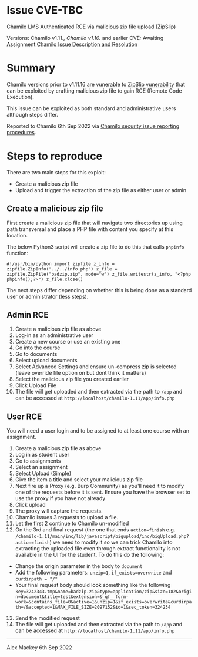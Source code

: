 # Issue CVE-TBC

Chamilo LMS Authenticated RCE via malicious zip file upload (ZipSlip)

Versions: Chamilo v1.11.*, Chamilo v1.10.* and earlier
CVE: Awaiting Assignment
[Chamilo Issue Description and Resolution](https://support.chamilo.org/projects/chamilo-18/wiki/Security_issues#Issue-94-2022-09-06-High-impact-Moderate-risk-Authenticated-RCE-via-zipslip-attack-in-file-upload)

# Summary

Chamilo versions prior to v1.11.16 are vunerable to [ZipSlip vunerability](https://github.com/snyk/zip-slip-vulnerability) that can be exploited by crafting malicious zip file to gain RCE (Remote Code Execution). 

This issue can be exploited as both standard and administrative users although steps differ.

Reported to Chamilo 6th Sep 2022 via [Chamilo security issue reporting procedures](https://support.chamilo.org/projects/chamilo-18/wiki/Security_issues).

# Steps to reproduce

There are two main steps for this exploit:

* Create a malicious zip file
* Upload and trigger the extraction of the zip file as either user or admin

## Create a malicious zip file

First create a malicious zip file that will navigate two directories up using path transversal and place a PHP file with content you specify at this location.

The below Python3 script will create a zip file to do this that calls `phpinfo` function:

`
#!/usr/bin/python
import zipfile
z_info = zipfile.ZipInfo("../../info.php")
z_file = zipfile.ZipFile("badzip.zip", mode="w")
z_file.writestr(z_info, "<?php phpinfo();?>")
z_file.close()
`

The next steps differ depending on whether this is being done as a standard user or administrator (less steps).

## Admin RCE

1. Create a malicious zip file as above
1. Log-in as an administrative user
1. Create a new course or use an existing one
1. Go into the course
1. Go to documents
1. Select upload documents
1. Select Advanced Settings and ensure un-compress zip is selected (leave override file option on but dont think it matters)
1. Select the malicious zip file you created earlier
1. Click Upload File
1. The file will get uploaded and then extracted via the path to `/app` and can be accessed at `http://localhost/chamilo-1.11/app/info.php`

## User RCE

You will need a user login and to be assigned to at least one course with an assignment.

1. Create a malicious zip file as above
1. Log in as student user
1. Go to assignments
1. Select an assignment
1. Select Upload (Simple)
1. Give the item a title and select your malicious zip file
1. Next fire up a Proxy (e.g. Burp Community) as you'll need it to modify one of the requests before it is sent. Ensure you have the browser set to use the proxy if you have not already
1. Click upload
1. The proxy will capture the requests. 
1. Chamilo issues 3 requests to upload a file. 
1. Let the first 2 continue to Chamilo un-modified
1. On the 3rd and final request (the one that ends `action=finish` e.g. `/chamilo-1.11/main/inc/lib/javascript/bigupload/inc/bigUpload.php?action=finish`) we need to modify it so we can trick Chamilo into extracting the uploaded file even through extract functionality is not available in the UI for the student. To do this do the following:
* Change the origin parameter in the body to `document` 
* Add the following parameters: `unzip=1`, `if_exists=overwrite` and `curdirpath = "/"`
* Your final request body should look something like the following `key=3242343.tmp&name=badzip.zip&type=application/zip&size=182&origin=document&title=test&extension=&_qf__form-work=&contains_file=0&active=1&unzip=1&if_exists=overwrite&curdirpath=/&accepted=1&MAX_FILE_SIZE=2097152&id=1&sec_token=324234`
13. Send the modified request
14. The file will get uploaded and then extracted via the path to `/app` and can be accessed at `http://localhost/chamilo-1.11/app/info.php`

---------------------------------
Alex Mackey 6th Sep 2022
